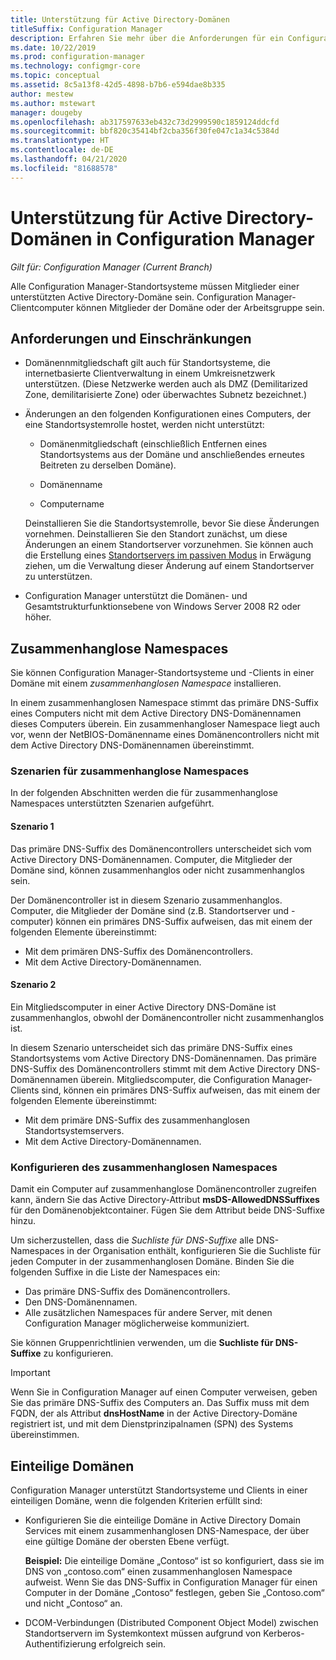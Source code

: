 ```yaml
---
title: Unterstützung für Active Directory-Domänen
titleSuffix: Configuration Manager
description: Erfahren Sie mehr über die Anforderungen für ein Configuration Manager-Standortsystem in einer Active Directory Domäne.
ms.date: 10/22/2019
ms.prod: configuration-manager
ms.technology: configmgr-core
ms.topic: conceptual
ms.assetid: 8c5a13f8-42d5-4898-b7b6-e594dae8b335
author: mestew
ms.author: mstewart
manager: dougeby
ms.openlocfilehash: ab317597633eb432c73d2999590c1859124ddcfd
ms.sourcegitcommit: bbf820c35414bf2cba356f30fe047c1a34c5384d
ms.translationtype: HT
ms.contentlocale: de-DE
ms.lasthandoff: 04/21/2020
ms.locfileid: "81688578"
---
```

# <a name="support-for-active-directory-domains-in-configuration-manager"></a>Unterstützung für Active Directory-Domänen in Configuration Manager

*Gilt für: Configuration Manager (Current Branch)*

Alle Configuration Manager-Standortsysteme müssen Mitglieder einer unterstützten Active Directory-Domäne sein. Configuration Manager-Clientcomputer können Mitglieder der Domäne oder der Arbeitsgruppe sein.  

## <a name="requirements-and-limitations"></a>Anforderungen und Einschränkungen

- Domänennmitgliedschaft gilt auch für Standortsysteme, die internetbasierte Clientverwaltung in einem Umkreisnetzwerk unterstützen. (Diese Netzwerke werden auch als DMZ (Demilitarized Zone, demilitarisierte Zone) oder überwachtes Subnetz bezeichnet.)  

- Änderungen an den folgenden Konfigurationen eines Computers, der eine Standortsystemrolle hostet, werden nicht unterstützt:  

  - Domänenmitgliedschaft (einschließlich Entfernen eines Standortsystems aus der Domäne und anschließendes erneutes Beitreten zu derselben Domäne).

  - Domänenname  

  - Computername  

  Deinstallieren Sie die Standortsystemrolle, bevor Sie diese Änderungen vornehmen. Deinstallieren Sie den Standort zunächst, um diese Änderungen an einem Standortserver vorzunehmen. Sie können auch die Erstellung eines [Standortservers im passiven Modus](../../servers/deploy/configure/site-server-high-availability.md) in Erwägung ziehen, um die Verwaltung dieser Änderung auf einem Standortserver zu unterstützen.

- Configuration Manager unterstützt die Domänen- und Gesamtstrukturfunktionsebene von Windows Server 2008 R2 oder höher.<!-- SCCMDocs#1853 -->

## <a name="disjoint-namespace"></a><a name="bkmk_Disjoint"></a> Zusammenhanglose Namespaces

Sie können Configuration Manager-Standortsysteme und -Clients in einer Domäne mit einem *zusammenhanglosen Namespace* installieren.  

In einem zusammenhanglosen Namespace stimmt das primäre DNS-Suffix eines Computers nicht mit dem Active Directory DNS-Domänennamen dieses Computers überein. Ein zusammenhangloser Namespace liegt auch vor, wenn der NetBIOS-Domänenname eines Domänencontrollers nicht mit dem Active Directory DNS-Domänennamen übereinstimmt.  

### <a name="disjoint-scenarios"></a>Szenarien für zusammenhanglose Namespaces

In der folgenden Abschnitten werden die für zusammenhanglose Namespaces unterstützten Szenarien aufgeführt.  

#### <a name="scenario-1"></a>Szenario 1

Das primäre DNS-Suffix des Domänencontrollers unterscheidet sich vom Active Directory DNS-Domänennamen. Computer, die Mitglieder der Domäne sind, können zusammenhanglos oder nicht zusammenhanglos sein.

Der Domänencontroller ist in diesem Szenario zusammenhanglos. Computer, die Mitglieder der Domäne sind (z.B. Standortserver und -computer) können ein primäres DNS-Suffix aufweisen, das mit einem der folgenden Elemente übereinstimmt:

- Mit dem primären DNS-Suffix des Domänencontrollers.
- Mit dem Active Directory-Domänennamen.

#### <a name="scenario-2"></a>Szenario 2

Ein Mitgliedscomputer in einer Active Directory DNS-Domäne ist zusammenhanglos, obwohl der Domänencontroller nicht zusammenhanglos ist.

In diesem Szenario unterscheidet sich das primäre DNS-Suffix eines Standortsystems vom Active Directory DNS-Domänennamen. Das primäre DNS-Suffix des Domänencontrollers stimmt mit dem Active Directory DNS-Domänennamen überein. Mitgliedscomputer, die Configuration Manager-Clients sind, können ein primäres DNS-Suffix aufweisen, das mit einem der folgenden Elemente übereinstimmt:

- Mit dem primäre DNS-Suffix des zusammenhanglosen Standortsystemservers.
- Mit dem Active Directory-Domänennamen.

### <a name="configure-disjoint-namespace"></a>Konfigurieren des zusammenhanglosen Namespaces

Damit ein Computer auf zusammenhanglose Domänencontroller zugreifen kann, ändern Sie das Active Directory-Attribut **msDS-AllowedDNSSuffixes** für den Domänenobjektcontainer. Fügen Sie dem Attribut beide DNS-Suffixe hinzu.  

Um sicherzustellen, dass die *Suchliste für DNS-Suffixe* alle DNS-Namespaces in der Organisation enthält, konfigurieren Sie die Suchliste für jeden Computer in der zusammenhanglosen Domäne. Binden Sie die folgenden Suffixe in die Liste der Namespaces ein:

- Das primäre DNS-Suffix des Domänencontrollers.
- Den DNS-Domänennamen.
- Alle zusätzlichen Namespaces für andere Server, mit denen Configuration Manager möglicherweise kommuniziert.

Sie können Gruppenrichtlinien verwenden, um die **Suchliste für DNS-Suffixe** zu konfigurieren.  

> [!IMPORTANT]  
> Wenn Sie in Configuration Manager auf einen Computer verweisen, geben Sie das primäre DNS-Suffix des Computers an. Das Suffix muss mit dem FQDN, der als Attribut **dnsHostName** in der Active Directory-Domäne registriert ist, und mit dem Dienstprinzipalnamen (SPN) des Systems übereinstimmen.  

## <a name="single-label-domains"></a><a name="bkmk_SLD"></a> Einteilige Domänen

Configuration Manager unterstützt Standortsysteme und Clients in einer einteiligen Domäne, wenn die folgenden Kriterien erfüllt sind:  

- Konfigurieren Sie die einteilige Domäne in Active Directory Domain Services mit einem zusammenhanglosen DNS-Namespace, der über eine gültige Domäne der obersten Ebene verfügt.  

  **Beispiel:** Die einteilige Domäne „Contoso“ ist so konfiguriert, dass sie im DNS von „contoso.com“ einen zusammenhanglosen Namespace aufweist. Wenn Sie das DNS-Suffix in Configuration Manager für einen Computer in der Domäne „Contoso“ festlegen, geben Sie „Contoso.com“ und nicht „Contoso“ an.  

- DCOM-Verbindungen (Distributed Component Object Model) zwischen Standortservern im Systemkontext müssen aufgrund von Kerberos-Authentifizierung erfolgreich sein.  
